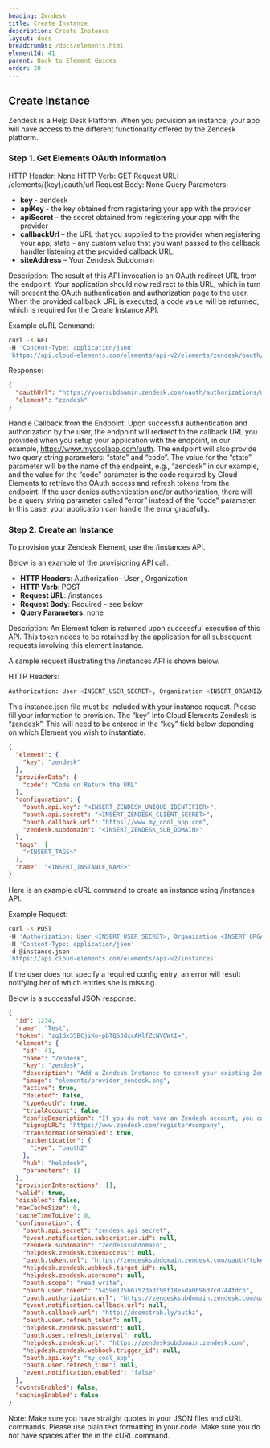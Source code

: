 ```yaml
---
heading: Zendesk
title: Create Instance
description: Create Instance
layout: docs
breadcrumbs: /docs/elements.html
elementId: 41
parent: Back to Element Guides
order: 20
---
```


## Create Instance

Zendesk is a Help Desk Platform. When you provision an instance, your app will have access to the different functionality offered by the Zendesk platform.

### Step 1. Get Elements OAuth Information

HTTP Header: None
HTTP Verb: GET
Request URL: /elements/{key}/oauth/url
Request Body: None
Query Parameters:

* __key__ - zendesk
* __apiKey__ - the key obtained from registering your app with the provider
* __apiSecret__ – the secret obtained from registering your app with the provider
* __callbackUrl__ – the URL that you supplied to the provider when registering your app, state – any custom value that you want passed to the callback handler listening at the provided callback URL.
* __siteAddress__ – Your Zendesk Subdomain

Description: The result of this API invocation is an OAuth redirect URL from the endpoint. Your application should now redirect to this URL, which in turn will present the OAuth authentication and authorization page to the user. When the provided callback URL is executed, a code value will be returned, which is required for the Create Instance API.

Example cURL Command:

```bash
curl -X GET
-H 'Content-Type: application/json'
'https://api.cloud-elements.com/elements/api-v2/elements/zendesk/oauth/url?apiKey=zendesk_unique_identifier&apiSecret=zendesk_client_secret&siteAddress=your_zendesk_sbudomain&callbackUrl=http://www.my_cool_app.com/auth&state=zendesk'
```

Response:

```json
{
  "oauthUrl": "https://yoursubdoamin.zendesk.com/oauth/authorizations/new?response_type=code&client_id=zendesk_unique_identifier&redirect_uri=http://www.my_cool_app.com/auth&scope=read write&state=zendesk",
  "element": "zendesk"
}
```

Handle Callback from the Endpoint:
Upon successful authentication and authorization by the user, the endpoint will redirect to the callback URL you provided when you setup your application with the endpoint, in our example, https://www.mycoolapp.com/auth. The endpoint will also provide two query string parameters: “state” and “code”. The value for the “state” parameter will be the name of the endpoint, e.g., “zendesk” in our example, and the value for the “code” parameter is the code required by Cloud Elements to retrieve the OAuth access and refresh tokens from the endpoint. If the user denies authentication and/or authorization, there will be a query string parameter called “error” instead of the “code” parameter. In this case, your application can handle the error gracefully.

### Step 2. Create an Instance

To provision your Zendesk Element, use the /instances API.

Below is an example of the provisioning API call.

* __HTTP Headers__: Authorization- User <user secret>, Organization <organization secret>
* __HTTP Verb__: POST
* __Request URL__: /instances
* __Request Body__: Required – see below
* __Query Parameters__: none

Description: An Element token is returned upon successful execution of this API. This token needs to be retained by the application for all subsequent requests involving this element instance.

A sample request illustrating the /instances API is shown below.

HTTP Headers:

```bash
Authorization: User <INSERT_USER_SECRET>, Organization <INSERT_ORGANIZATION_SECRET>

```
This instance.json file must be included with your instance request.  Please fill your information to provision.  The “key” into Cloud Elements Zendesk is “zendesk”.  This will need to be entered in the “key” field below depending on which Element you wish to instantiate.

```json
{
  "element": {
    "key": "zendesk"
  },
  "providerData": {
    "code": "Code on Return the URL"
  },
  "configuration": {
    "oauth.api.key": "<INSERT_ZENDESK_UNIQUE_IDENTIFIER>",
    "oauth.api.secret": "<INSERT_ZENDESK_CLIENT_SECRET>",
    "oauth.callback.url": "https://www.my_cool_app.com",
    "zendesk.subdomain": "<INSERT_ZENDESK_SUB_DOMAIN>"
  },
  "tags": [
    "<INSERT_TAGS>"
  ],
  "name": "<INSERT_INSTANCE_NAME>"
}
```

Here is an example cURL command to create an instance using /instances API.

Example Request:

```bash
curl -X POST
-H 'Authorization: User <INSERT_USER_SECRET>, Organization <INSERT_ORGANIZATION_SECRET>'
-H 'Content-Type: application/json'
-d @instance.json
'https://api.cloud-elements.com/elements/api-v2/instances'
```

If the user does not specify a required config entry, an error will result notifying her of which entries she is missing.

Below is a successful JSON response:

```json
{
  "id": 1234,
  "name": "Test",
  "token": "zg1dx35BCjiKo+pbTQS3dxcAKlfZcNVOWtI=",
  "element": {
    "id": 41,
    "name": "Zendesk",
    "key": "zendesk",
    "description": "Add a Zendesk Instance to connect your existing Zendesk account to the Help Desk Hub, allowing you to manage your  incidents, priorities, statuses, users, etc. across multiple Help Desk Elements. You will need your Zendesk account information to add an instance.",
    "image": "elements/provider_zendesk.png",
    "active": true,
    "deleted": false,
    "typeOauth": true,
    "trialAccount": false,
    "configDescription": "If you do not have an Zendesk account, you can create one at Zendesk Register",
    "signupURL": "https://www.zendesk.com/register#company",
    "transformationsEnabled": true,
    "authentication": {
      "type": "oauth2"
    },
    "hub": "helpdesk",
    "parameters": []
  },
  "provisionInteractions": [],
  "valid": true,
  "disabled": false,
  "maxCacheSize": 0,
  "cacheTimeToLive": 0,
  "configuration": {
    "oauth.api.secret": "zendesk_api_secret",
    "event.notification.subscription.id": null,
    "zendesk.subdomain": "zendesksubdomain",
    "helpdesk.zendesk.tokenaccess": null,
    "oauth.token.url": "https://zendesksubdomain.zendesk.com/oauth/tokens",
    "helpdesk.zendesk.webhook.target_id": null,
    "helpdesk.zendesk.username": null,
    "oauth.scope": "read write",
    "oauth.user.token": "5459e125b67523a3f98f18e5da0b96d7cd744fdcb",
    "oauth.authorization.url": "https://zendesksubdomain.zendesk.com/oauth/authorizations/new",
    "event.notification.callback.url": null,
    "oauth.callback.url": "http://deomstrab.ly/authz",
    "oauth.user.refresh_token": null,
    "helpdesk.zendesk.password": null,
    "oauth.user.refresh_interval": null,
    "helpdesk.zendesk.url": "https://zendesksubdomain.zendesk.com",
    "helpdesk.zendesk.webhook.trigger_id": null,
    "oauth.api.key": "my_cool_app",
    "oauth.user.refresh_time": null,
    "event.notification.enabled": "false"
  },
  "eventsEnabled": false,
  "cachingEnabled": false
}
```

Note:  Make sure you have straight quotes in your JSON files and cURL commands.  Please use plain text formatting in your code.  Make sure you do not have spaces after the in the cURL command.
